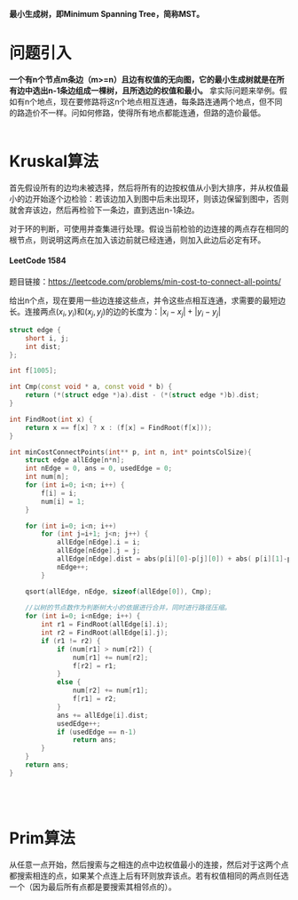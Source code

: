 **最小生成树，即Minimum Spanning Tree，简称MST。**

# 问题引入
**一个有n个节点m条边（m>=n）且边有权值的无向图，它的最小生成树就是在所有边中选出n-1条边组成一棵树，且所选边的权值和最小。**
拿实际问题来举例。假如有n个地点，现在要修路将这n个地点相互连通，每条路连通两个地点，但不同的路造价不一样。问如何修路，使得所有地点都能连通，但路的造价最低。
<br/><br/>

# Kruskal算法
首先假设所有的边均未被选择，然后将所有的边按权值从小到大排序，并从权值最小的边开始逐个边检验：若该边加入到图中后未出现环，则该边保留到图中，否则就舍弃该边，然后再检验下一条边，直到选出n-1条边。

对于环的判断，可使用并查集进行处理。假设当前检验的边连接的两点存在相同的根节点，则说明这两点在加入该边前就已经连通，则加入此边后必定有环。

#### LeetCode 1584
题目链接：https://leetcode.com/problems/min-cost-to-connect-all-points/

给出n个点，现在要用一些边连接这些点，并令这些点相互连通，求需要的最短边长。连接两点$(x_i, y_i)$和$(x_j, y_j)$的边的长度为：$|x_i-x_j|+|y_i-y_j|$

```cpp
struct edge {
    short i, j;
    int dist;
};

int f[1005];

int Cmp(const void * a, const void * b) {
    return (*(struct edge *)a).dist - (*(struct edge *)b).dist;
}

int FindRoot(int x) {
    return x == f[x] ? x : (f[x] = FindRoot(f[x]));
}

int minCostConnectPoints(int** p, int n, int* pointsColSize){
    struct edge allEdge[n*n];
    int nEdge = 0, ans = 0, usedEdge = 0;
    int num[n];
    for (int i=0; i<n; i++) {
        f[i] = i;
        num[i] = 1;
    }

    for (int i=0; i<n; i++)
        for (int j=i+1; j<n; j++) {
            allEdge[nEdge].i = i;
            allEdge[nEdge].j = j;
            allEdge[nEdge].dist = abs(p[i][0]-p[j][0]) + abs( p[i][1]-p[j][1]);
            nEdge++;
        }

    qsort(allEdge, nEdge, sizeof(allEdge[0]), Cmp);
    
    //以树的节点数作为判断树大小的依据进行合并，同时进行路径压缩。
    for (int i=0; i<nEdge; i++) {   
        int r1 = FindRoot(allEdge[i].i);
        int r2 = FindRoot(allEdge[i].j);
        if (r1 != r2) {
            if (num[r1] > num[r2]) {
                num[r1] += num[r2];
                f[r2] = r1; 
            }
            else {
                num[r2] += num[r1];
                f[r1] = r2; 
            } 
            ans += allEdge[i].dist;
            usedEdge++;
            if (usedEdge == n-1)
                return ans;
        }
    }
    return ans;
}
```
<br/><br/>

# Prim算法
 从任意一点开始，然后搜索与之相连的点中边权值最小的连接，然后对于这两个点都搜索相连的点，如果某个点连上后有环则放弃该点。若有权值相同的两点则任选一个（因为最后所有点都是要搜索其相邻点的）。
<br/><br/>


